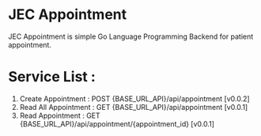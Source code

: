 # JEC Appointment
JEC Appointment is simple Go Language Programming Backend for patient appointment.

# Service List :
1. Create Appointment 		: POST {BASE_URL_API}/api/appointment [v0.0.2]
2. Read All Appointment 	: GET {BASE_URL_API}/api/appointment [v0.0.1]
3. Read Appointment 		: GET {BASE_URL_API}/api/appointment/{appointment_id} [v0.0.1]
